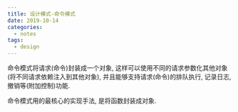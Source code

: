 ```yaml
---
title: 设计模式-命令模式
date: 2019-10-14
categories:
  - notes
tags:
  - design
---
```


命令模式将请求(命令)封装成一个对象, 这样可以使用不同的请求参数化其他对象(将不同请求依赖注入到其他对象), 并且能够支持请求(命令)的排队执行, 记录日志, 撤销等(附加控制)功能.

命令模式用的最核心的实现手法, 是将函数封装成对象.

